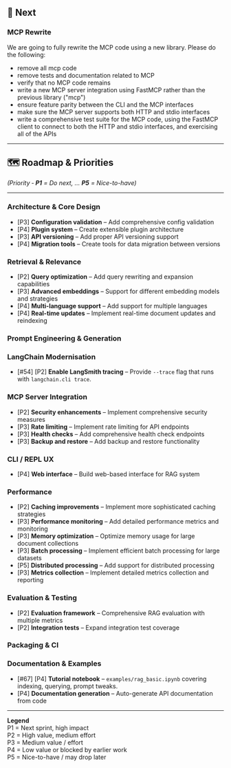 ## 🚀 Next

### MCP Rewrite
We are going to fully rewrite the MCP code using a new library.  Please do the following:

- remove all mcp code
- remove tests and documentation related to MCP
- verify that no MCP code remains
- write a new MCP server integration using FastMCP rather than the previous library ("mcp")
- ensure feature parity between the CLI and the MCP interfaces
- make sure the MCP server supports both HTTP and stdio interfaces
- write a comprehensive test suite for the MCP code, using the FastMCP client to connect to both the HTTP and stdio interfaces, and exercising all of the APIs

---

## 🗺️ Roadmap & Priorities
*(Priority ‑ **P1** = Do next, … **P5** = Nice-to-have)*

---

### Architecture & Core Design

- [P3] **Configuration validation** – Add comprehensive config validation
- [P4] **Plugin system** – Create extensible plugin architecture
- [P3] **API versioning** – Add proper API versioning support
- [P4] **Migration tools** – Create tools for data migration between versions

### Retrieval & Relevance

- [P2] **Query optimization** – Add query rewriting and expansion capabilities
- [P3] **Advanced embeddings** – Support for different embedding models and strategies
- [P4] **Multi-language support** – Add support for multiple languages
- [P4] **Real-time updates** – Implement real-time document updates and reindexing

### Prompt Engineering & Generation

### LangChain Modernisation
- [#54] [P2] **Enable LangSmith tracing** – Provide `--trace` flag that runs with `langchain.cli trace`.


### MCP Server Integration

- [P2] **Security enhancements** – Implement comprehensive security measures
- [P3] **Rate limiting** – Implement rate limiting for API endpoints
- [P3] **Health checks** – Add comprehensive health check endpoints
- [P3] **Backup and restore** – Add backup and restore functionality


### CLI / REPL UX

- [P4] **Web interface** – Build web-based interface for RAG system

### Performance

- [P2] **Caching improvements** – Implement more sophisticated caching strategies
- [P3] **Performance monitoring** – Add detailed performance metrics and monitoring
- [P3] **Memory optimization** – Optimize memory usage for large document collections
- [P3] **Batch processing** – Implement efficient batch processing for large datasets
- [P5] **Distributed processing** – Add support for distributed processing
- [P3] **Metrics collection** – Implement detailed metrics collection and reporting

### Evaluation & Testing

- [P2] **Evaluation framework** – Comprehensive RAG evaluation with multiple metrics
- [P2] **Integration tests** – Expand integration test coverage


### Packaging & CI


### Documentation & Examples
- [#67] [P4] **Tutorial notebook** – `examples/rag_basic.ipynb` covering indexing, querying, prompt tweaks.
- [P4] **Documentation generation** – Auto-generate API documentation from code

---

**Legend**  
P1 = Next sprint, high impact  
P2 = High value, medium effort  
P3 = Medium value / effort  
P4 = Low value or blocked by earlier work  
P5 = Nice-to-have / may drop later


